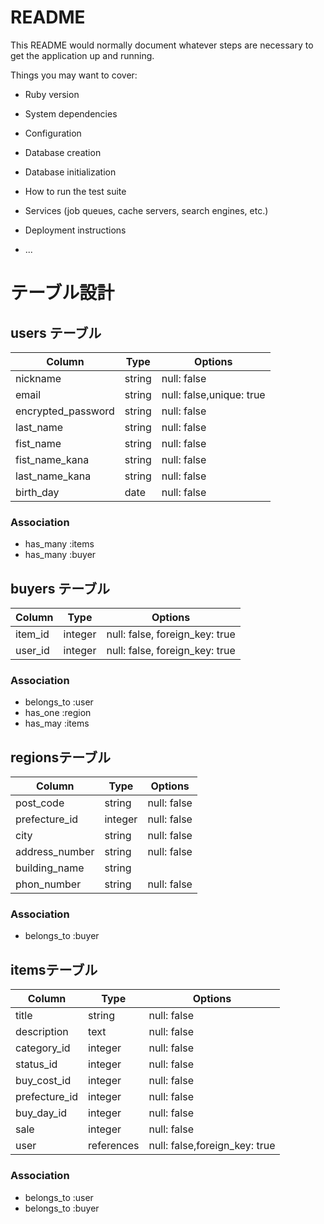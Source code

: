# README

This README would normally document whatever steps are necessary to get the
application up and running.

Things you may want to cover:

* Ruby version

* System dependencies

* Configuration

* Database creation

* Database initialization

* How to run the test suite

* Services (job queues, cache servers, search engines, etc.)

* Deployment instructions

* ...

# テーブル設計

## users テーブル

| Column             | Type   | Options                  |
| ------------------ | ------ | ------------------------ |
| nickname           | string | null: false              |
| email              | string | null: false,unique: true |
| encrypted_password | string | null: false              |
| last_name          | string | null: false              |
| fist_name          | string | null: false              |
| fist_name_kana     | string | null: false              |
| last_name_kana     | string | null: false              |
| birth_day          | date   | null: false              |




### Association
- has_many :items
- has_many :buyer



## buyers テーブル

| Column             | Type    | Options                        |
| ------------------ | --------| -------------------------------|
| item_id            | integer | null: false, foreign_key: true |
| user_id            | integer | null: false, foreign_key: true |

### Association
- belongs_to :user
- has_one :region
- has_may :items



## regionsテーブル
| Column             | Type    | Options                        |
| ------------------ | ------- | ------------------------------ |
| post_code          | string  | null: false                    |
| prefecture_id      | integer | null: false                    |
| city               | string  | null: false                    |
| address_number     | string  | null: false                    |
| building_name      | string  |                                |
| phon_number        | string  | null: false                    |

### Association

- belongs_to :buyer

##  itemsテーブル

| Column         | Type       | Options                        |
| -------------- | ---------- | ------------------------------ |
| title          | string     | null: false                    |
| description    | text       | null: false                    |
| category_id    | integer    | null: false                    |
| status_id      | integer    | null: false                    |
| buy_cost_id    | integer    | null: false                    |
| prefecture_id  | integer    | null: false                    |
| buy_day_id     | integer    | null: false                    |
| sale           | integer    | null: false                    |
| user           | references | null: false,foreign_key: true  |


### Association
- belongs_to :user 
- belongs_to :buyer

